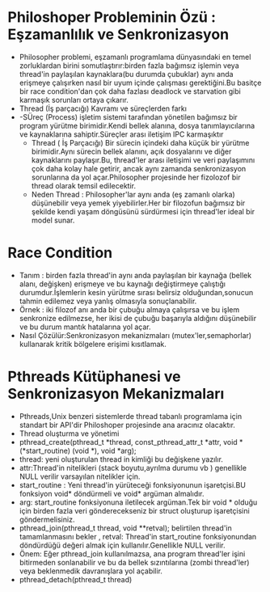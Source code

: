 # Philoshoper Probleminin Özü : Eşzamanlılık ve Senkronizasyon
- Philosopher problemi, eşzamanlı programlama dünyasındaki en temel zorluklardan birini somutlaştırır:birden fazla bağımsız işlemin veya thread'in paylaşılan kaynaklara(bu durumda çubuklar) aynı anda erişmeye çalışırken nasıl bir uyum içinde çalışması gerektiğini.Bu basitçe bir race condition'dan çok daha fazlası deadlock ve starvation gibi karmaşık sorunları ortaya çıkarır.
- Thread (İş parçacığı) Kavramı ve süreçlerden farkı
- -SÜreç (Process) işletim sistemi tarafından yönetilen bağımsız  bir program yürütme birimidir.Kendi bellek alanına, dosya tanımlayıcılarına ve kaynaklarına sahiptir.Süreçler arası iletişim IPC karmaşıktır
  - Thread ( İş Parçacığı) Bir sürecin içindeki daha küçük bir yürütme birimidir.Aynı sürecin bellek alanını, açık dosyalarını ve diğer kaynaklarını paylaşır.Bu, thread'ler arası iletişimi ve veri paylaşımını çok daha kolay hale getirir, ancak aynı zamanda senkronizasyon sorunlarına da yol açar.Philosopher projesinde her fizolozof bir thread olarak temsil edilecektir.
  - Neden Thread : Philosopher'lar aynı anda (eş zamanlı olarka) düşünebilir veya yemek yiyebilirler.Her bir filozofun bağımsız bir şekilde kendi yaşam döngüsünü sürdürmesi için thread'ler ideal bir model sunar.
# Race Condition
- Tanım : birden fazla thread'in aynı anda paylaşılan bir kaynağa (bellek alanı, değişken) erişmeye ve bu kaynağı değiştirmeye çalıştığı durumdur.İşlemlerin kesin yürütme sırası belirsiz olduğundan,sonucun tahmin edilemez veya yanlış olmasıyla sonuçlanabilir.
- Örnek : iki filozof anı anda bir çubuğu almaya çalışırsa ve bu işlem senkronize edilmezse, her ikisi de çubuğu başarıyla aldığını düşünebilir ve bu durum mantık hatalarına yol açar.
- Nasıl Çözülür:Senkronizasyon mekanizmaları (mutex'ler,semaphorlar) kullanarak kritik bölgelere erişimi kısıtlamak.
# Pthreads Kütüphanesi ve Senkronizasyon Mekanizmaları
- Pthreads,Unix benzeri sistemlerde thread tabanlı programlama için standart bir API'dir Philoshoper projesinde ana aracınız olacaktır.
- Thread oluşturma ve yönetimi
- pthread_create(pthread_t *thread, const_pthread_attr_t *attr, void *(*start_routine) (void *), void *arg);
- thread: yeni oluşturulan thread in kimliği bu değişkene yazılır.
- attr:Thread'in nitelikleri (stack boyutu,ayrılma durumu vb ) genellikle NULL verilir varsayılan nitelikler için.
- start_routine : Yeni thread'in yürüteceği fonksiyonunun işaretçisi.BU fonksiyon void* döndürmeli ve void* argüman almalıdır.
- arg: start_routine fonksiyonuna iletilecek argüman.Tek bir void * olduğu için birden fazla veri gönderecekseniz bir struct oluşturup işaretçisini göndermelisiniz.
- pthread_join(pthread_t thread, void **retval); belirtilen thread'in tamamlanmasını bekler , retval: Thread'in start_routine fonksiyonundan döndürdüğü değeri almak için kullanılır.Genellikle NULL verilir.
- Önem: Eğer pthread_join kullanılmazsa, ana program thread'ler işini bitirmeden sonlanabilir ve bu da bellek sızıntılarına (zombi thread'ler) veya beklenmedik davranışlara yol açabilir.
- pthread_detach(pthread_t thread)
